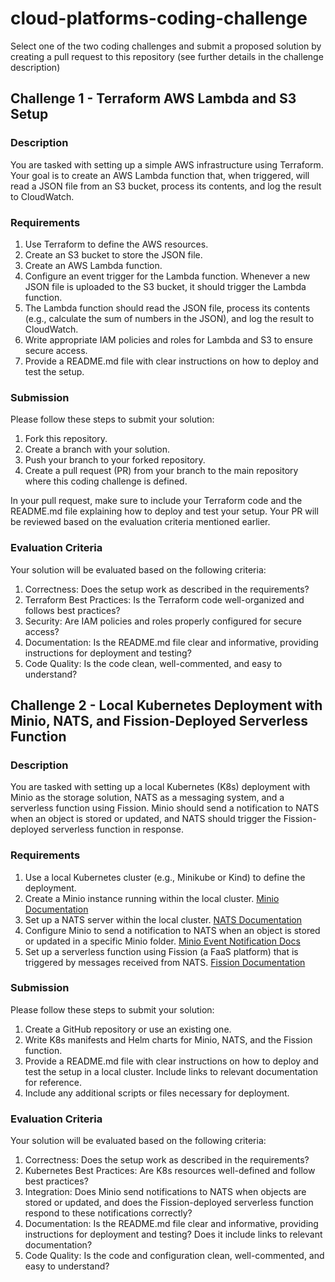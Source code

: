 # cloud-platforms-coding-challenge

Select one of the two coding challenges and submit a proposed solution by creating a pull request to this repository (see further details in the challenge description)

## Challenge 1 - Terraform AWS Lambda and S3 Setup

### Description

You are tasked with setting up a simple AWS infrastructure using Terraform. Your goal is to create an AWS Lambda function that, when triggered, will read a JSON file from an S3 bucket, process its contents, and log the result to CloudWatch.

### Requirements

1. Use Terraform to define the AWS resources.
2. Create an S3 bucket to store the JSON file.
3. Create an AWS Lambda function.
4. Configure an event trigger for the Lambda function. Whenever a new JSON file is uploaded to the S3 bucket, it should trigger the Lambda function.
5. The Lambda function should read the JSON file, process its contents (e.g., calculate the sum of numbers in the JSON), and log the result to CloudWatch.
6. Write appropriate IAM policies and roles for Lambda and S3 to ensure secure access.
7. Provide a README.md file with clear instructions on how to deploy and test the setup.

### Submission

Please follow these steps to submit your solution:

1. Fork this repository.
2. Create a branch with your solution.
3. Push your branch to your forked repository.
4. Create a pull request (PR) from your branch to the main repository where this coding challenge is defined.

In your pull request, make sure to include your Terraform code and the README.md file explaining how to deploy and test your setup. Your PR will be reviewed based on the evaluation criteria mentioned earlier.

### Evaluation Criteria

Your solution will be evaluated based on the following criteria:

1. Correctness: Does the setup work as described in the requirements?
2. Terraform Best Practices: Is the Terraform code well-organized and follows best practices?
3. Security: Are IAM policies and roles properly configured for secure access?
4. Documentation: Is the README.md file clear and informative, providing instructions for deployment and testing?
5. Code Quality: Is the code clean, well-commented, and easy to understand?

## Challenge 2 - Local Kubernetes Deployment with Minio, NATS, and Fission-Deployed Serverless Function

### Description

You are tasked with setting up a local Kubernetes (K8s) deployment with Minio as the storage solution, NATS as a messaging system, and a serverless function using Fission. Minio should send a notification to NATS when an object is stored or updated, and NATS should trigger the Fission-deployed serverless function in response.

### Requirements

1. Use a local Kubernetes cluster (e.g., Minikube or Kind) to define the deployment.
2. Create a Minio instance running within the local cluster. [Minio Documentation](https://docs.min.io/)
3. Set up a NATS server within the local cluster. [NATS Documentation](https://nats.io/documentation/)
4. Configure Minio to send a notification to NATS when an object is stored or updated in a specific Minio folder. [Minio Event Notification Docs](https://docs.min.io/docs/minio-bucket-notification-guide.html)
5. Set up a serverless function using Fission (a FaaS platform) that is triggered by messages received from NATS. [Fission Documentation](https://fission.io/docs/)

### Submission

Please follow these steps to submit your solution:

1. Create a GitHub repository or use an existing one.
2. Write K8s manifests and Helm charts for Minio, NATS, and the Fission function.
3. Provide a README.md file with clear instructions on how to deploy and test the setup in a local cluster. Include links to relevant documentation for reference.
4. Include any additional scripts or files necessary for deployment.

### Evaluation Criteria

Your solution will be evaluated based on the following criteria:

1. Correctness: Does the setup work as described in the requirements?
2. Kubernetes Best Practices: Are K8s resources well-defined and follow best practices?
3. Integration: Does Minio send notifications to NATS when objects are stored or updated, and does the Fission-deployed serverless function respond to these notifications correctly?
4. Documentation: Is the README.md file clear and informative, providing instructions for deployment and testing? Does it include links to relevant documentation?
5. Code Quality: Is the code and configuration clean, well-commented, and easy to understand?
